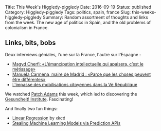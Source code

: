 Title: This Week's Higgledy-piggledy
Date: 2016-09-19
Status: published
Category: Higgledy-piggledy
Tags: politics, spain, france
Slug: this-weeks-higgledy-piggledy
Summary: Random assortment of thoughts and links from the week. The new age of politics in Spain, and the old problems of colonialism in France.


Links, bits, bobs
-----------------

Deux interviews géniales, l'une sur la France, l'autre sur l'Espagne :

* [Magyd Cherfi: «L’émancipation intellectuelle qui apaisera, c’est le métissage»](https://www.mediapart.fr/journal/culture-idees/170916/magyd-cherfi-l-emancipation-intellectuelle-qui-apaisera-c-est-le-metissage)
* [Manuela Carmena, maire de Madrid : «Parce que les choses peuvent être différentes»](https://www.youtube.com/watch?v=uoicBRY2Axw)
* [L'impasse des mobilisations citoyennes dans la Vè République](https://www.mediapart.fr/journal/france/140916/l-impasse-des-mobilisations-citoyennes-dans-la-ve-republique)

We watched [Patch Adams](http://www.imdb.com/title/tt0129290/) this week, which led to discovering the [Gesundheit! Institute](http://www.patchadams.org/). Fascinating!

And finally two fun things:

* [Linear Regression](https://xkcd.com/1725/) by xkcd
* [Stealing Machine Learning Models via Prediction APIs](https://arxiv.org/abs/1609.02943)
